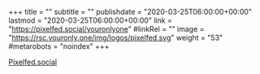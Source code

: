+++
title = ""
subtitle = ""
publishdate = "2020-03-25T06:00:00+00:00"
lastmod = "2020-03-25T06:00:00+00:00"
link = "https://pixelfed.social/youronlyone"
#linkRel = ""
image = "https://rsc.youronly.one/img/logos/pixelfed.svg"
weight = "53"
#metarobots = "noindex"
+++

[Pixelfed.social](https://pixelfed.social/youronlyone "Pixelfed.social")
